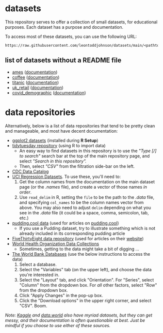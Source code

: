 # datasets

This repository serves to offer a collection of small datasets, for educational purposes. Each dataset has a purpose and documentation.

To access most of these datasets, you can use the following URL:

```
https://raw.githubusercontent.com/leontoddjohnson/datasets/main/<pathtofile>
```

## list of datasets without a README file

- [ames](./data/ames.csv) ([documentation](https://jse.amstat.org/v19n3/decock/DataDocumentation.txt))
- [coffee](./data/coffee_analysis.csv) ([documentation](https://www.kaggle.com/datasets/schmoyote/coffee-reviews-dataset/))
- [titanic](./data/titanic.csv) ([documentation](https://www.kaggle.com/competitions/titanic/data))
- [uk_retail](./data/uk_retail.csv) ([documentation](https://archive.ics.uci.edu/dataset/352/online+retail))
- [covid_demographic](.data/covid_demographic.csv) ([documentation](https://data.cdc.gov/Public-Health-Surveillance/COVID-19-Weekly-Cases-and-Deaths-by-Age-Race-Ethni/hrdz-jaxc/about_data))

# data repositories

Alternatively, below is a list of data repositories that tend to be pretty clean and manageable, and most have decent documentation:

- [ggplot2 datasets](https://ggplot2.tidyverse.org/reference/#data) (installed during **R Setup**)
- [tidytuesday repository](https://github.com/rfordatascience/tidytuesday/tree/master) (using R to import data)
  - An easy way to find datasets in this repository is to use the *"Type [/] to search"* search bar at the top of the main repository page, and select *"Search in this repository".*
  - Then, select *"CSV"* from the filtration side-bar on the left.
- [CDC Data Catalog](https://data.cdc.gov/browse)
- [UCI Regression Datasets](https://archive.ics.uci.edu/datasets). To use these, you'll need to:
  1. Get the column names from the documentation on the main dataset page (or the *.names* file), and create a vector of those names *in order*.
  2. Use `read_delim` in R, setting the `file` to be the path to the *.data* file, and specifying `col_names` to be the column names vector from above. You may also need to adjust `delim` depending on what you see in the *.data* file (it could be a space, comma, semicolon, tab, etc.)
- [pudding.cool data](https://github.com/the-pudding/data) (used for articles on [pudding.cool](https://pudding.cool/))
  - If you use a Pudding dataset, try to illustrate something which is not already included in its corresponding pudding article
- [FiveThirtyEight data repository](https://github.com/fivethirtyeight/data) (used for articles on their [website](https://fivethirtyeight.com/))
- [World Health Organization Data Collections](https://www.who.int/data/collections)
  - Sometimes, getting to the data might take a bit of digging ...
- [The World Bank Databases](https://databank.worldbank.org/databases) (use the below instructions to access the data)
  1. Select a database.
  2. Select the "Variables" tab (on the upper left), and choose the data you're interested in.
  3. Select the "Layout" tab, and click "Orientation". For "Series", select "Column" from the dropdown box. For *all* other factors, select "Row" from the dropdown box.
  4. Click "Apply Changes" in the pop-up box.
  5. Click the "Download options" in the upper right corner, and select "CSV". Boom.

*Note: [Kaggle](https://www.kaggle.com/datasets/) and [data.world](https://data.world/datasets/open-data) also have myriad datasets, but they can get messy, and their documentation is often questionable at best. Just be mindful if you choose to use either of these sources.*
